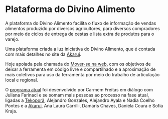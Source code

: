 # Plataforma do Divino Alimento

A plataforma do Divino Alimento facilita o fluxo de informação de vendas alimentos produzido por diversos agricultores, para diversos compradores por meio de ciclos de entrega de cestas e lista extra de produtos para o varejo. 

Uma plataforma criada a luz iniciativa do Divino Alimento, que é contada com mais detalhes no site da [Akarui](https://www.akarui.org.br/divinoalimento).

Hoje apoiada pela chamada do [Mover-se na web](https://moverse.ceweb.br/), com os objetivos de deixar a ferramenta em código livre e compartilhado e a aproximação de mais coletivos para uso da ferramenta por meio do trabalho de articulação local e regional. 

O [programa atual](https://divinoalimento.herokuapp.com/) foi desenvolvido por Carmem Freitas em diálogo com Juliana Farinaci e se somam mais pessoas ao processo na fase atual,  ligadas a [Tekoporã](https://tekopora.top/), Alejandro Gonzales, Alejandro Ayala e Nadia Coelho Pontes e a [Akarui](https://www.akarui.org.br/), Ana Laura Carrilli, Damaris Chaves, Daniela Coura e Sofia Kraja.  

